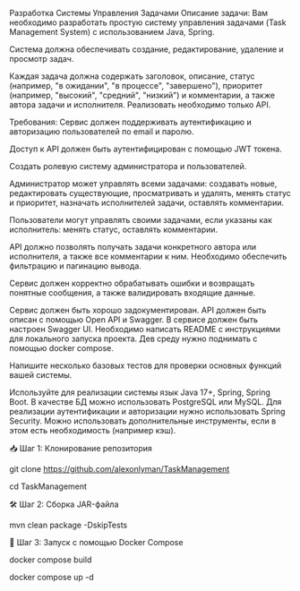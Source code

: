 Разработка Системы Управления Задачами
Описание задачи:
Вам необходимо разработать простую систему управления задачами (Task Management System) с использованием Java, Spring.

Система должна обеспечивать создание, редактирование, удаление и просмотр задач.

Каждая задача должна содержать заголовок, описание, статус (например, "в ожидании", "в процессе", "завершено"), приоритет (например, "высокий", "средний", "низкий") и комментарии, а также автора задачи и исполнителя.
Реализовать необходимо только API.

Требования:
Сервис должен поддерживать аутентификацию и авторизацию пользователей по email и паролю.

Доступ к API должен быть аутентифицирован с помощью JWT токена.

Создать ролевую систему администратора и пользователей.

Администратор может управлять всеми задачами: создавать новые,
редактировать существующие, просматривать и удалять, менять статус и приоритет, назначать исполнителей задачи, оставлять комментарии.

Пользователи могут управлять своими задачами, если указаны как исполнитель: менять статус, оставлять комментарии.

API должно позволять получать задачи конкретного автора или исполнителя, а также все комментарии к ним. Необходимо обеспечить фильтрацию и пагинацию вывода.

Сервис должен корректно обрабатывать ошибки и возвращать понятные сообщения, а также валидировать входящие данные.

Сервис должен быть хорошо задокументирован. API должен быть описан с помощью Open API и Swagger. 
В сервисе должен быть настроен Swagger UI. Необходимо написать README с инструкциями для локального запуска проекта.
Дев среду нужно поднимать с помощью docker compose.

Напишите несколько базовых тестов для проверки основных функций вашей системы.

Используйте для реализации системы язык Java 17+, Spring, Spring Boot. В качестве БД можно использовать PostgreSQL или MySQL.
Для реализации аутентификации и авторизации нужно использовать Spring Security.
Можно использовать дополнительные инструменты, если в этом есть необходимость (например кэш).

📥 Шаг 1: Клонирование репозитория

git clone https://github.com/alexonlyman/TaskManagement

cd TaskManagement

🛠 Шаг 2: Сборка JAR-файла

mvn clean package -DskipTests

🐳 Шаг 3: Запуск с помощью Docker Compose

docker compose build

docker compose up -d

